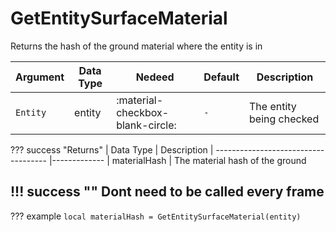 # GetEntitySurfaceMaterial
Returns the hash of the ground material where the entity is in

| Argument              | Data Type                            | Nedeed                    | Default         | Description
| ----------------------| ------------------------------------ | ------------------------- |-----------------|-------------
| `Entity`                | entity | :material-checkbox-blank-circle: | `-` | The entity being checked

??? success "Returns"
    | Data Type                            | Description
    | ------------------------------------ |-------------
    | materialHash | The material hash of the ground

!!! success ""
    Dont need to be called every frame
---
??? example
    ```
    local materialHash = GetEntitySurfaceMaterial(entity)
    ```